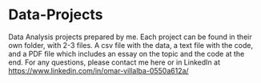 # Data-Projects
Data Analysis projects prepared by me. Each project can be found in their own folder, with 2-3 files. A csv file with the data, a text file with the code, and a PDF file which includes an essay on the topic and the code at the end. For any questions, please contact me here or in LinkedIn at https://www.linkedin.com/in/omar-villalba-0550a612a/
